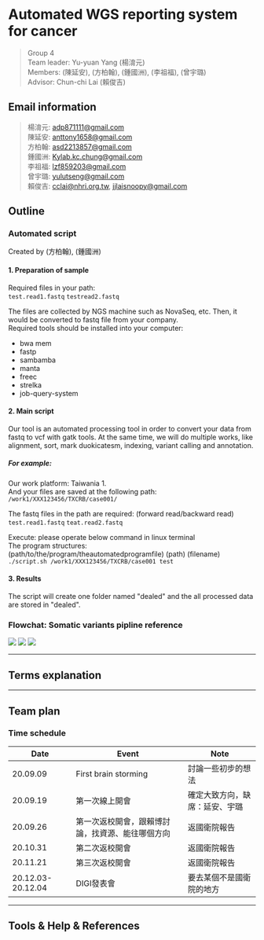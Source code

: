 # Automated WGS reporting system for cancer
> Group 4  
> Team leader: Yu-yuan Yang (楊淯元)  
> Members: (陳延安), (方柏翰), (鍾國洲), (李祖福), (曾宇璐)  
> Advisor: Chun-chi Lai (賴俊吉)  
## Email information
> 楊淯元: adp871111@gmail.com  
> 陳延安: anttony1658@gmail.com  
> 方柏翰: asd2213857@gmail.com  
> 鍾國洲: Kylab.kc.chung@gmail.com  
> 李祖福: lzf859203@gmail.com  
> 曾宇璐: yulutseng@gmail.com  
> 賴俊吉: cclai@nhri.org.tw, jjlaisnoopy@gmail.com  
## Outline
### Automated script 
Created by (方柏翰), (鍾國洲)  
#### 1. Preparation of sample  
Required files in your path:  
`test.read1.fastq` `testread2.fastq`  
  
The files are collected by NGS machine such as NovaSeq, etc. Then, it would be converted to fastq file from your company.  
Required tools should be installed into your computer:  
* bwa mem  
* fastp  
* sambamba
* manta
* freec
* strelka
* job-query-system


#### 2. Main script  
Our tool is an automated processing tool in order to convert your data from fastq to vcf with gatk tools. At the same time, we will do multiple works, like alignment, sort, mark duokicatesm, indexing, variant calling and annotation.  


##### For example:  
Our work platform: Taiwania 1.  
And your files are saved at the following path:  
`/work1/XXX123456/TXCRB/case001/`  

The fastq files in the path are required: (forward read/backward read)  
`test.read1.fastq` `teat.read2.fastq`  

Execute: please operate below command in linux terminal  
The program structures:  
(path/to/the/program/theautomatedprogramfile) (path) (filename)  
`./script.sh /work1/XXX123456/TXCRB/case001 test`  


#### 3. Results  
The script will create one folder named "dealed" and the all processed data are stored in "dealed".  




### Flowchat: Somatic variants pipline reference
![](https://i.imgur.com/IRWvbBq.png)
![](https://i.imgur.com/FhiXADT.png)
![](https://i.imgur.com/WRSy053.png)

---

## Terms explanation

---
## Team plan
### Time schedule

| Date     | Event    | Note |
| -------- | -------- | -------- |
| 20.09.09 | First brain storming | 討論一些初步的想法 |
| 20.09.19 | 第一次線上開會| 確定大致方向，缺席：延安、宇璐 |
| 20.09.26 | 第一次返校開會，跟賴博討論，找資源、能往哪個方向 | 返國衛院報告 |
| 20.10.31 | 第二次返校開會 |返國衛院報告|
| 20.11.21 | 第三次返校開會 |返國衛院報告|
| 20.12.03-20.12.04 |DIGI發表會|要去某個不是國衛院的地方|

---
## Tools & Help & References
